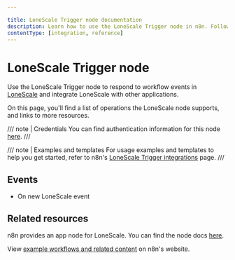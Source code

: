 ```yaml
---

title: LoneScale Trigger node documentation
description: Learn how to use the LoneScale Trigger node in n8n. Follow technical documentation to integrate LoneScale Trigger node into your workflows.
contentType: [integration, reference]
---
```


# LoneScale Trigger node

Use the LoneScale Trigger node to respond to workflow events in [LoneScale](https://www.lonescale.com/) and integrate LoneScale with other applications.

On this page, you'll find a list of operations the LoneScale node supports, and links to more resources.

/// note | Credentials
You can find authentication information for this node [here](/integrations/builtin/credentials/lonescale.md).
///

/// note | Examples and templates
For usage examples and templates to help you get started, refer to n8n's [LoneScale Trigger integrations](https://n8n.io/integrations/lonescale-trigger/) page.
///

## Events

- On new LoneScale event

## Related resources

n8n provides an app node for LoneScale. You can find the node docs [here](/integrations/builtin/app-nodes/n8n-nodes-base.lonescale.md).

View [example workflows and related content](https://n8n.io/integrations/lonescale-trigger/) on n8n's website.
